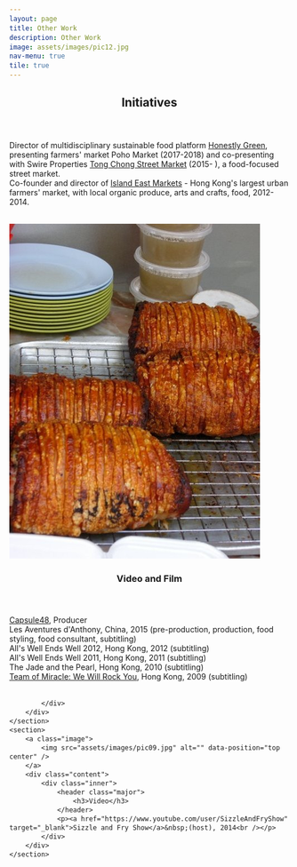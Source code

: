 ```yaml
---
layout: page
title: Other Work
description: Other Work
image: assets/images/pic12.jpg
nav-menu: true
tile: true
---
```


<!-- Main -->
<div id="main">

<!-- One -->
<section id="one">
	<div class="inner">
		<header class="major">
			<h2>Initiatives</h2>
			</header>
		<p>Director of multidisciplinary sustainable food platform <a href="http://honestlygreen.hk/" target="_blank">Honestly Green</a>, presenting farmers' market Poho Market (2017-2018) and&nbsp;co-presenting with Swire Properties&nbsp;<a href="http://tongchongstreetmarket.com/" target="_blank">Tong Chong Street Market</a>&nbsp;(2015- ), a food-focused street market.<br />
Co-founder and director of <a href="http://www.hkmarkets.org/" target="_blank">Island East Markets</a> - Hong Kong's largest urban farmers' market, with local organic produce, arts and crafts, food, 2012-2014.<br />
<i style="font-weight: bold;"><br /></i></p>
	</div>
</section>

<!-- Two -->
<section id="two" class="spotlights">
	<section>
		<a class="image">
			<img src="assets/images/pic12.jpg" alt="" data-position="center center" />
		</a>
		<div class="content">
			<div class="inner">
				<header class="major">
					<h3>Video and Film</h3>
				</header>
				<p><a href="https://www.capsule48.com/" target="_blank">Capsule48</a>, Producer<br />Les Aventures d'Anthony, China, 2015 (pre-production, production, food styling, food consultant, subtitling)<br />
All's Well Ends Well 2012, Hong Kong, 2012 (subtitling)<br />
All's Well Ends Well 2011, Hong Kong, 2011 (subtitling)<br />
The Jade and the Pearl, Hong Kong, 2010 (subtitling)<br />
<a href="http://www.media.org.hk/wewillrockyou/" target="_blank">Team of Miracle: We Will Rock You</a>, Hong Kong, 2009 (subtitling)<br />
<br /></p>
				
			</div>
		</div>
	</section>
	<section>
		<a class="image">
			<img src="assets/images/pic09.jpg" alt="" data-position="top center" />
		</a>
		<div class="content">
			<div class="inner">
				<header class="major">
					<h3>Video</h3>
				</header>
				<p><a href="https://www.youtube.com/user/SizzleAndFryShow" target="_blank">Sizzle and Fry Show</a>&nbsp;(host), 2014<br /></p>
			</div>
		</div>
	</section>
</section>
</div>
